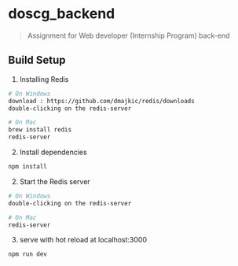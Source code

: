 # doscg_backend

> Assignment for Web developer (Internship Program) back-end

## Build Setup

1. Installing Redis
``` bash
# On Windows
download : https://github.com/dmajkic/redis/downloads
double-clicking on the redis-server

# On Mac
brew install redis
redis-server
```
2. Install dependencies
``` bash
npm install
```
2. Start the Redis server
``` bash
# On Windows
double-clicking on the redis-server

# On Mac
redis-server
```
3. serve with hot reload at localhost:3000
``` bash
npm run dev
```
